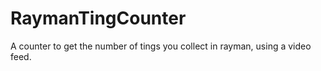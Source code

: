 # RaymanTingCounter
A counter to get the number of tings you collect in rayman, using a video feed.
